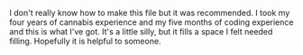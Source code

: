 I don't really know how to make this file but it was recommended.
I took my four years of cannabis experience and my five months of coding experience and this is what I've got.
It's a little silly, but it fills a space I felt needed filling.
Hopefully it is helpful to someone.
